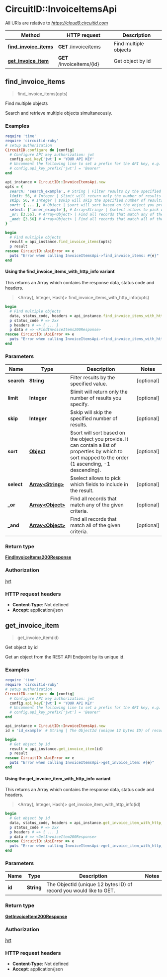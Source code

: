 # CircuitID::InvoiceItemsApi

All URIs are relative to *https://cloud9.circuitid.com*

| Method | HTTP request | Description |
| ------ | ------------ | ----------- |
| [**find_invoice_items**](InvoiceItemsApi.md#find_invoice_items) | **GET** /invoiceitems | Find multiple objects |
| [**get_invoice_item**](InvoiceItemsApi.md#get_invoice_item) | **GET** /invoiceitems/{id} | Get object by id |


## find_invoice_items

> <FindInvoiceItems200Response> find_invoice_items(opts)

Find multiple objects

Search and retrieve multiple objects simultaneously. 

### Examples

```ruby
require 'time'
require 'circuitid-ruby'
# setup authorization
CircuitID.configure do |config|
  # Configure API key authorization: jwt
  config.api_key['jwt'] = 'YOUR API KEY'
  # Uncomment the following line to set a prefix for the API key, e.g. 'Bearer' (defaults to nil)
  # config.api_key_prefix['jwt'] = 'Bearer'
end

api_instance = CircuitID::InvoiceItemsApi.new
opts = {
  search: 'search_example', # String | Filter results by the specified value.
  limit: 56, # Integer | $limit will return only the number of results you specify.
  skip: 56, # Integer | $skip will skip the specified number of results.
  sort: { ... }, # Object | $sort will sort based on the object you provide. It can contain a list of properties by which to sort mapped to the order (1 ascending, -1 descending).
  select: ['inner_example'], # Array<String> | $select allows to pick which fields to include in the result.
  _or: [3.56], # Array<Object> | Find all records that match any of the given criteria.
  _and: [3.56] # Array<Object> | Find all records that match all of the given criteria.
}

begin
  # Find multiple objects
  result = api_instance.find_invoice_items(opts)
  p result
rescue CircuitID::ApiError => e
  puts "Error when calling InvoiceItemsApi->find_invoice_items: #{e}"
end
```

#### Using the find_invoice_items_with_http_info variant

This returns an Array which contains the response data, status code and headers.

> <Array(<FindInvoiceItems200Response>, Integer, Hash)> find_invoice_items_with_http_info(opts)

```ruby
begin
  # Find multiple objects
  data, status_code, headers = api_instance.find_invoice_items_with_http_info(opts)
  p status_code # => 2xx
  p headers # => { ... }
  p data # => <FindInvoiceItems200Response>
rescue CircuitID::ApiError => e
  puts "Error when calling InvoiceItemsApi->find_invoice_items_with_http_info: #{e}"
end
```

### Parameters

| Name | Type | Description | Notes |
| ---- | ---- | ----------- | ----- |
| **search** | **String** | Filter results by the specified value. | [optional] |
| **limit** | **Integer** | $limit will return only the number of results you specify. | [optional] |
| **skip** | **Integer** | $skip will skip the specified number of results. | [optional] |
| **sort** | [**Object**](.md) | $sort will sort based on the object you provide. It can contain a list of properties by which to sort mapped to the order (1 ascending, -1 descending). | [optional] |
| **select** | [**Array&lt;String&gt;**](String.md) | $select allows to pick which fields to include in the result. | [optional] |
| **_or** | [**Array&lt;Object&gt;**](Object.md) | Find all records that match any of the given criteria. | [optional] |
| **_and** | [**Array&lt;Object&gt;**](Object.md) | Find all records that match all of the given criteria. | [optional] |

### Return type

[**FindInvoiceItems200Response**](FindInvoiceItems200Response.md)

### Authorization

[jwt](../README.md#jwt)

### HTTP request headers

- **Content-Type**: Not defined
- **Accept**: application/json


## get_invoice_item

> <GetInvoiceItem200Response> get_invoice_item(id)

Get object by id

Get an object from the REST API Endpoint by its unique id.

### Examples

```ruby
require 'time'
require 'circuitid-ruby'
# setup authorization
CircuitID.configure do |config|
  # Configure API key authorization: jwt
  config.api_key['jwt'] = 'YOUR API KEY'
  # Uncomment the following line to set a prefix for the API key, e.g. 'Bearer' (defaults to nil)
  # config.api_key_prefix['jwt'] = 'Bearer'
end

api_instance = CircuitID::InvoiceItemsApi.new
id = 'id_example' # String | The ObjectId (unique 12 bytes ID) of record you would like to GET.

begin
  # Get object by id
  result = api_instance.get_invoice_item(id)
  p result
rescue CircuitID::ApiError => e
  puts "Error when calling InvoiceItemsApi->get_invoice_item: #{e}"
end
```

#### Using the get_invoice_item_with_http_info variant

This returns an Array which contains the response data, status code and headers.

> <Array(<GetInvoiceItem200Response>, Integer, Hash)> get_invoice_item_with_http_info(id)

```ruby
begin
  # Get object by id
  data, status_code, headers = api_instance.get_invoice_item_with_http_info(id)
  p status_code # => 2xx
  p headers # => { ... }
  p data # => <GetInvoiceItem200Response>
rescue CircuitID::ApiError => e
  puts "Error when calling InvoiceItemsApi->get_invoice_item_with_http_info: #{e}"
end
```

### Parameters

| Name | Type | Description | Notes |
| ---- | ---- | ----------- | ----- |
| **id** | **String** | The ObjectId (unique 12 bytes ID) of record you would like to GET. |  |

### Return type

[**GetInvoiceItem200Response**](GetInvoiceItem200Response.md)

### Authorization

[jwt](../README.md#jwt)

### HTTP request headers

- **Content-Type**: Not defined
- **Accept**: application/json

